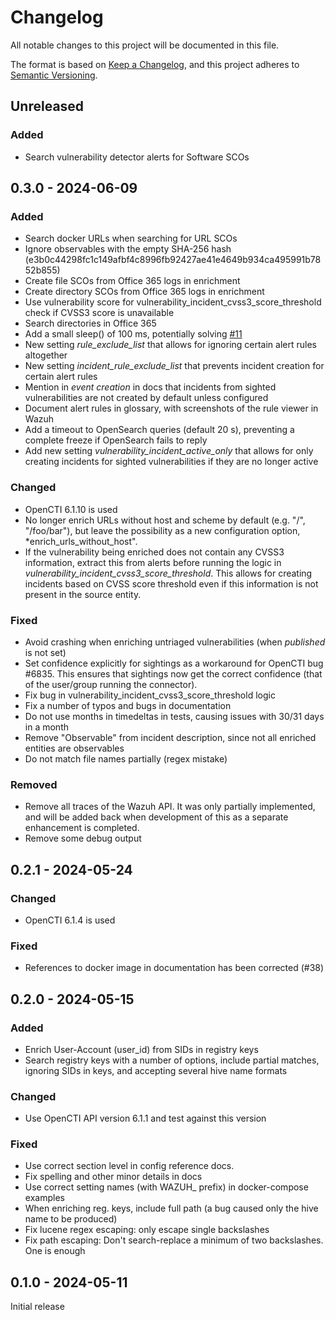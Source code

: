 # Changelog

All notable changes to this project will be documented in this file.

The format is based on [Keep a Changelog](https://keepachangelog.com/en/1.0.0/),
and this project adheres to [Semantic Versioning](https://semver.org/spec/v2.0.0.html).

## Unreleased

### Added

- Search vulnerability detector alerts for Software SCOs

## 0.3.0 - 2024-06-09

### Added

- Search docker URLs when searching for URL SCOs
- Ignore observables with the empty SHA-256 hash
  (e3b0c44298fc1c149afbf4c8996fb92427ae41e4649b934ca495991b7852b855)
- Create file SCOs from Office 365 logs in enrichment
- Create directory SCOs from Office 365 logs in enrichment
- Use vulnerability score for vulnerability_incident_cvss3_score_threshold
  check if CVSS3 score is unavailable
- Search directories in Office 365
- Add a small sleep() of 100 ms, potentially solving
  [#11](https://github.com/misje/opencti-wazuh-connector/issues/11)
- New setting *rule_exclude_list* that allows for ignoring certain alert rules
  altogether
- New setting *incident_rule_exclude_list* that prevents incident creation for
  certain alert rules
- Mention in *event creation* in docs that incidents from sighted
  vulnerabilities are not created by default unless configured
- Document alert rules in glossary, with screenshots of the rule viewer in
  Wazuh
- Add a timeout to OpenSearch queries (default 20 s), preventing a complete
  freeze if OpenSearch fails to reply
- Add new setting *vulnerability_incident_active_only* that allows for only
  creating incidents for sighted vulnerabilities if they are no longer active

### Changed

- OpenCTI 6.1.10 is used
- No longer enrich URLs without host and scheme by default (e.g. "/",
  "/foo/bar"), but leave the possibility as a new configuration option,
  *enrich_urls_without_host".
- If the vulnerability being enriched does not contain any CVSS3 information,
  extract this from alerts before running the logic in
  *vulnerability_incident_cvss3_score_threshold*. This allows for creating
  incidents based on CVSS score threshold even if this information is not
  present in the source entity.

### Fixed

- Avoid crashing when enriching untriaged vulnerabilities (when *published* is
  not set)
- Set confidence explicitly for sightings as a workaround for OpenCTI bug
  #6835. This ensures that sightings now get the correct confidence (that of
  the user/group running the connector).
- Fix bug in vulnerability_incident_cvss3_score_threshold logic
- Fix a number of typos and bugs in documentation
- Do not use months in timedeltas in tests, causing issues with 30/31 days in a
  month
- Remove "Observable" from incident description, since not all enriched
  entities are observables
- Do not match file names partially (regex mistake)

### Removed

- Remove all traces of the Wazuh API. It was only partially implemented, and
  will be added back when development of this as a separate enhancement is
  completed.
- Remove some debug output

## 0.2.1 - 2024-05-24

### Changed

- OpenCTI 6.1.4 is used

### Fixed

- References to docker image in documentation has been corrected (#38)

## 0.2.0 - 2024-05-15

### Added

- Enrich User-Account (user_id) from SIDs in registry keys
- Search registry keys with a number of options, include partial matches,
  ignoring SIDs in keys, and accepting several hive name formats

### Changed

- Use OpenCTI API version 6.1.1 and test against this version

### Fixed

- Use correct section level in config reference docs.
- Fix spelling and other minor details in docs
- Use correct setting names (with WAZUH\_ prefix) in docker-compose examples
- When enriching reg. keys, include full path (a bug caused only the hive name
  to be produced)
- Fix lucene regex escaping: only escape single backslashes
- Fix path escaping: Don't search-replace a minimum of two backslashes. One is
  enough

## 0.1.0 - 2024-05-11

Initial release
